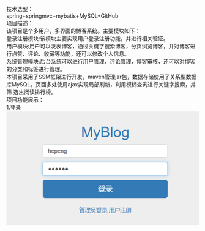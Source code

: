 技术选型：<br>spring+springmvc+mybatis+MySQL+GitHub<br>
项目描述：<br>该项目是个多用户，多界面的博客系统。主要模块如下：<br>
          登录注册模块:该模块主要实现用户登录注册功能，并进行相关验证。<br>
          用户模块:用户可以发表博客，通过关键字搜索博客，分页浏览博客，并对博客进行点赞、评论、收藏等功能，还可以修改个人信息。<br>
          系统管理模块:后台系统可以进行用户管理，评论管理，博客审核，还可以对博客的分类和标签进行管理。<br>
  本项目采用了SSM框架进行开发，maven管理jar包，数据存储使用了关系型数据库MySQL。页面多处使用ajax实现局部刷新，利用模糊查询进行关键字搜索，并筛
  选出阅读排行榜。<br>
项目功能展示：<br>
1.登录<br>![Image text](https://github.com/fcCoder/myBlog/blob/master/image/login.png)
